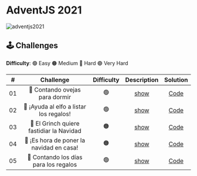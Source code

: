 # AdventJS 2021

![adventjs2021](https://user-images.githubusercontent.com/49620375/215292096-81b769e3-d66e-4a13-9775-a0ef3eb5f751.png)

## 🕹️ Challenges

**Difficulty**: 🟢 Easy 🟠 Medium 🔴 Hard 🟣 Very Hard

|  #  |                Challenge                 | Difficulty |                   Description                   |           Solution           |
| :-: | :--------------------------------------: | :--------: | :---------------------------------------------: | :--------------------------: |
| 01  |      🐑 Contando ovejas para dormir      |     🟢     | [show](https://2021.adventjs.dev/challenges/01) | [Code](./2021/Challenge-01/) |
| 02  | 🎅 ¡Ayuda al elfo a listar los regalos!  |     🟢     | [show](https://2021.adventjs.dev/challenges/02) | [Code](./2021/Challenge-02/) |
| 03  | 🎅 El Grinch quiere fastidiar la Navidad |     🟠     | [show](https://2021.adventjs.dev/challenges/03) | [Code](./2021/Challenge-03/) |
| 04  | 🎄 ¡Es hora de poner la navidad en casa! |     🟠     | [show](https://2021.adventjs.dev/challenges/04) | [Code](./2021/Challenge-04/) |
| 05  |  🎁 Contando los días para los regalos   |     🟢     | [show](https://2021.adventjs.dev/challenges/05) | [Code](./2021/Challenge-05/) |

<!-- | 06  |                  Rematando los exámenes finales              |       🟠       | [show](https://2021.adventjs.dev/challenges/01) | [Show](./2021/Challenge-01/) |
| 07  |                     Buscando en el almacén...                     |       🟠       | [show](https://2021.adventjs.dev/challenges/01) | [Show](./2021/Challenge-01/) |
| 08  |                  La locura de las criptomonedas                   |       🟠       | [show](https://2021.adventjs.dev/challenges/01) | [Show](./2021/Challenge-01/) |
| 09  |                  Agrupando cosas automáticamente                  |       🔴       | [show](https://2021.adventjs.dev/challenges/01) | [Show](./2021/Challenge-01/) |
| 10  |                       La máquina del cambio                       |       🔴       | [show](https://2021.adventjs.dev/challenges/01) | [Show](./2021/Challenge-01/) |
| 11  |           ¿Vale la pena la tarjeta fidelidad del cine?            |       🟠       | [show](https://2021.adventjs.dev/challenges/01) | [Show](./2021/Challenge-01/) |
| 12  |              La ruta perfecta para dejar los regalos              |       🔴       | [show](https://2021.adventjs.dev/challenges/01) | [Show](./2021/Challenge-01/) |
| 13  |                  Envuelve regalos con asteriscos                  |       🟢       | [show](https://2021.adventjs.dev/challenges/01) | [Show](./2021/Challenge-01/) |
| 14  |                     En busca del reno perdido                     |       🟠       | [show](https://2021.adventjs.dev/challenges/01) | [Show](./2021/Challenge-01/) |
| 15  |                         El salto perfecto                         |       🟠       | [show](https://2021.adventjs.dev/challenges/01) | [Show](./2021/Challenge-01/) |
| 16  |                    Descifrando los números...                     |       🟢       | [show](https://2021.adventjs.dev/challenges/01) | [Show](./2021/Challenge-01/) |
| 17  |            La locura de enviar paquetes en esta época             |       🔴       | [show](https://2021.adventjs.dev/challenges/01) | [Show](./2021/Challenge-01/) |
| 18  |                El sistema operativo de Santa Claus                |       🟢       | [show](https://2021.adventjs.dev/challenges/01) | [Show](./2021/Challenge-01/) |
| 19  |                ¿Qué deberíamos aprender en Platzi?                |       🟠       | [show](https://2021.adventjs.dev/challenges/01) | [Show](./2021/Challenge-01/) |
| 20  |                  ¿Una carta de pangramas? ¡QUÉ!                   |       🟢       | [show](https://2021.adventjs.dev/challenges/01) | [Show](./2021/Challenge-01/) |
| 21  |                      La ruta con los regalos                      |       🔴       | [show](https://2021.adventjs.dev/challenges/01) | [Show](./2021/Challenge-01/) |
| 22  |                ¿Cuántos adornos necesita el árbol?                |       🟠       | [show](https://2021.adventjs.dev/challenges/01) | [Show](./2021/Challenge-01/) |
| 23  | ¿Puedes reconfigurar las fábricas para no parar de crear regalos? |       🟣       | [show](https://2021.adventjs.dev/challenges/01) | [Show](./2021/Challenge-01/) |
| 24  |                   Comparando árboles de Navidad                   |       🟠       | [show](https://2021.adventjs.dev/challenges/01) | [Show](./2021/Challenge-01/) |
| 25  |            El último juego y hasta el año que viene 👋            |       🟠       | [show](https://2021.adventjs.dev/challenges/01) | [Show](./2021/Challenge-01/) | -->
